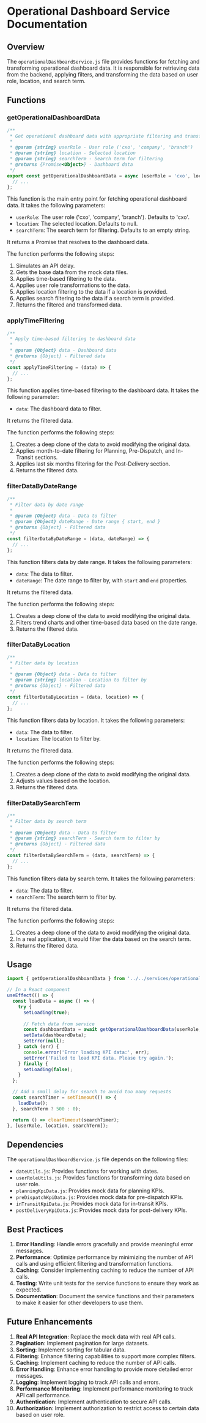 # Operational Dashboard Service Documentation

## Overview

The `operationalDashboardService.js` file provides functions for fetching and transforming operational dashboard data. It is responsible for retrieving data from the backend, applying filters, and transforming the data based on user role, location, and search term.

## Functions

### getOperationalDashboardData

```javascript
/**
 * Get operational dashboard data with appropriate filtering and transformations
 * 
 * @param {string} userRole - User role ('cxo', 'company', 'branch')
 * @param {string} location - Selected location
 * @param {string} searchTerm - Search term for filtering
 * @returns {Promise<Object>} - Dashboard data
 */
export const getOperationalDashboardData = async (userRole = 'cxo', location = null, searchTerm = '') => {
  // ...
};
```

This function is the main entry point for fetching operational dashboard data. It takes the following parameters:

- `userRole`: The user role ('cxo', 'company', 'branch'). Defaults to 'cxo'.
- `location`: The selected location. Defaults to null.
- `searchTerm`: The search term for filtering. Defaults to an empty string.

It returns a Promise that resolves to the dashboard data.

The function performs the following steps:

1. Simulates an API delay.
2. Gets the base data from the mock data files.
3. Applies time-based filtering to the data.
4. Applies user role transformations to the data.
5. Applies location filtering to the data if a location is provided.
6. Applies search filtering to the data if a search term is provided.
7. Returns the filtered and transformed data.

### applyTimeFiltering

```javascript
/**
 * Apply time-based filtering to dashboard data
 * 
 * @param {Object} data - Dashboard data
 * @returns {Object} - Filtered data
 */
const applyTimeFiltering = (data) => {
  // ...
};
```

This function applies time-based filtering to the dashboard data. It takes the following parameter:

- `data`: The dashboard data to filter.

It returns the filtered data.

The function performs the following steps:

1. Creates a deep clone of the data to avoid modifying the original data.
2. Applies month-to-date filtering for Planning, Pre-Dispatch, and In-Transit sections.
3. Applies last six months filtering for the Post-Delivery section.
4. Returns the filtered data.

### filterDataByDateRange

```javascript
/**
 * Filter data by date range
 * 
 * @param {Object} data - Data to filter
 * @param {Object} dateRange - Date range { start, end }
 * @returns {Object} - Filtered data
 */
const filterDataByDateRange = (data, dateRange) => {
  // ...
};
```

This function filters data by date range. It takes the following parameters:

- `data`: The data to filter.
- `dateRange`: The date range to filter by, with `start` and `end` properties.

It returns the filtered data.

The function performs the following steps:

1. Creates a deep clone of the data to avoid modifying the original data.
2. Filters trend charts and other time-based data based on the date range.
3. Returns the filtered data.

### filterDataByLocation

```javascript
/**
 * Filter data by location
 * 
 * @param {Object} data - Data to filter
 * @param {string} location - Location to filter by
 * @returns {Object} - Filtered data
 */
const filterDataByLocation = (data, location) => {
  // ...
};
```

This function filters data by location. It takes the following parameters:

- `data`: The data to filter.
- `location`: The location to filter by.

It returns the filtered data.

The function performs the following steps:

1. Creates a deep clone of the data to avoid modifying the original data.
2. Adjusts values based on the location.
3. Returns the filtered data.

### filterDataBySearchTerm

```javascript
/**
 * Filter data by search term
 * 
 * @param {Object} data - Data to filter
 * @param {string} searchTerm - Search term to filter by
 * @returns {Object} - Filtered data
 */
const filterDataBySearchTerm = (data, searchTerm) => {
  // ...
};
```

This function filters data by search term. It takes the following parameters:

- `data`: The data to filter.
- `searchTerm`: The search term to filter by.

It returns the filtered data.

The function performs the following steps:

1. Creates a deep clone of the data to avoid modifying the original data.
2. In a real application, it would filter the data based on the search term.
3. Returns the filtered data.

## Usage

```javascript
import { getOperationalDashboardData } from '../../services/operationalDashboardService';

// In a React component
useEffect(() => {
  const loadData = async () => {
    try {
      setLoading(true);
      
      // Fetch data from service
      const dashboardData = await getOperationalDashboardData(userRole, location, searchTerm);
      setData(dashboardData);
      setError(null);
    } catch (err) {
      console.error('Error loading KPI data:', err);
      setError('Failed to load KPI data. Please try again.');
    } finally {
      setLoading(false);
    }
  };

  // Add a small delay for search to avoid too many requests
  const searchTimer = setTimeout(() => {
    loadData();
  }, searchTerm ? 500 : 0);

  return () => clearTimeout(searchTimer);
}, [userRole, location, searchTerm]);
```

## Dependencies

The `operationalDashboardService.js` file depends on the following files:

- `dateUtils.js`: Provides functions for working with dates.
- `userRoleUtils.js`: Provides functions for transforming data based on user role.
- `planningKpiData.js`: Provides mock data for planning KPIs.
- `preDispatchKpiData.js`: Provides mock data for pre-dispatch KPIs.
- `inTransitKpiData.js`: Provides mock data for in-transit KPIs.
- `postDeliveryKpiData.js`: Provides mock data for post-delivery KPIs.

## Best Practices

1. **Error Handling**: Handle errors gracefully and provide meaningful error messages.
2. **Performance**: Optimize performance by minimizing the number of API calls and using efficient filtering and transformation functions.
3. **Caching**: Consider implementing caching to reduce the number of API calls.
4. **Testing**: Write unit tests for the service functions to ensure they work as expected.
5. **Documentation**: Document the service functions and their parameters to make it easier for other developers to use them.

## Future Enhancements

1. **Real API Integration**: Replace the mock data with real API calls.
2. **Pagination**: Implement pagination for large datasets.
3. **Sorting**: Implement sorting for tabular data.
4. **Filtering**: Enhance filtering capabilities to support more complex filters.
5. **Caching**: Implement caching to reduce the number of API calls.
6. **Error Handling**: Enhance error handling to provide more detailed error messages.
7. **Logging**: Implement logging to track API calls and errors.
8. **Performance Monitoring**: Implement performance monitoring to track API call performance.
9. **Authentication**: Implement authentication to secure API calls.
10. **Authorization**: Implement authorization to restrict access to certain data based on user role.

